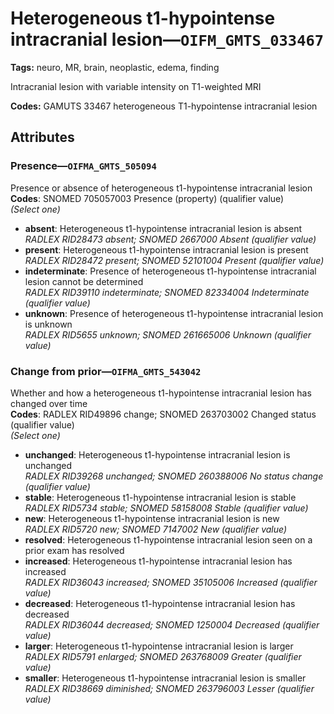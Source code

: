 # Heterogeneous t1-hypointense intracranial lesion—`OIFM_GMTS_033467`

**Tags:** neuro, MR, brain, neoplastic, edema, finding

Intracranial lesion with variable intensity on T1-weighted MRI

**Codes:** GAMUTS 33467 heterogeneous T1-hypointense intracranial lesion

## Attributes

### Presence—`OIFMA_GMTS_505094`

Presence or absence of heterogeneous t1-hypointense intracranial lesion  
**Codes**: SNOMED 705057003 Presence (property) (qualifier value)  
*(Select one)*

- **absent**: Heterogeneous t1-hypointense intracranial lesion is absent  
_RADLEX RID28473 absent; SNOMED 2667000 Absent (qualifier value)_
- **present**: Heterogeneous t1-hypointense intracranial lesion is present  
_RADLEX RID28472 present; SNOMED 52101004 Present (qualifier value)_
- **indeterminate**: Presence of heterogeneous t1-hypointense intracranial lesion cannot be determined  
_RADLEX RID39110 indeterminate; SNOMED 82334004 Indeterminate (qualifier value)_
- **unknown**: Presence of heterogeneous t1-hypointense intracranial lesion is unknown  
_RADLEX RID5655 unknown; SNOMED 261665006 Unknown (qualifier value)_

### Change from prior—`OIFMA_GMTS_543042`

Whether and how a heterogeneous t1-hypointense intracranial lesion has changed over time  
**Codes**: RADLEX RID49896 change; SNOMED 263703002 Changed status (qualifier value)  
*(Select one)*

- **unchanged**: Heterogeneous t1-hypointense intracranial lesion is unchanged  
_RADLEX RID39268 unchanged; SNOMED 260388006 No status change (qualifier value)_
- **stable**: Heterogeneous t1-hypointense intracranial lesion is stable  
_RADLEX RID5734 stable; SNOMED 58158008 Stable (qualifier value)_
- **new**: Heterogeneous t1-hypointense intracranial lesion is new  
_RADLEX RID5720 new; SNOMED 7147002 New (qualifier value)_
- **resolved**: Heterogeneous t1-hypointense intracranial lesion seen on a prior exam has resolved  
- **increased**: Heterogeneous t1-hypointense intracranial lesion has increased  
_RADLEX RID36043 increased; SNOMED 35105006 Increased (qualifier value)_
- **decreased**: Heterogeneous t1-hypointense intracranial lesion has decreased  
_RADLEX RID36044 decreased; SNOMED 1250004 Decreased (qualifier value)_
- **larger**: Heterogeneous t1-hypointense intracranial lesion is larger  
_RADLEX RID5791 enlarged; SNOMED 263768009 Greater (qualifier value)_
- **smaller**: Heterogeneous t1-hypointense intracranial lesion is smaller  
_RADLEX RID38669 diminished; SNOMED 263796003 Lesser (qualifier value)_